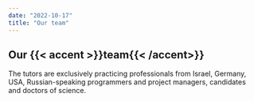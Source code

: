```yaml
---
date: "2022-10-17"
title: "Our team"
---
```


## Our {{< accent >}}team{{< /accent>}}

The tutors are exclusively practicing professionals from Israel, Germany, USA, Russian-speaking programmers and project managers, candidates and doctors of science.
